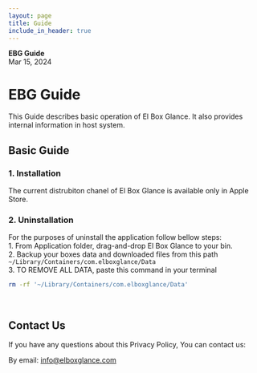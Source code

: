 ```yaml
---
layout: page
title: Guide
include_in_header: true
---
```


**EBG Guide**  
Mar 15, 2024

# EBG Guide
This Guide describes basic operation of El Box Glance. It also provides internal information in host system.
<br>

## Basic Guide

### 1. Installation
The current distrubiton chanel of El Box Glance is available only in Apple Store.

### 2. Uninstallation
For the purposes of uninstall the application follow bellow steps: <br> 
    1. From Application folder, drag-and-drop El Box Glance to your bin. <br> 
    2. Backup your boxes data and downloaded files from this path `~/Library/Containers/com.elboxglance/Data` <br> 
    3. TO REMOVE ALL DATA, paste this command in your terminal <br> 
```bash
rm -rf '~/Library/Containers/com.elboxglance/Data'
```
<br> 

## Contact Us
If you have any questions about this Privacy Policy, You can contact us:

By email: info@elboxglance.com
